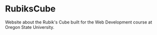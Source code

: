 # RubiksCube
Website about the Rubik's Cube built for the Web Development course at Oregon State University.
